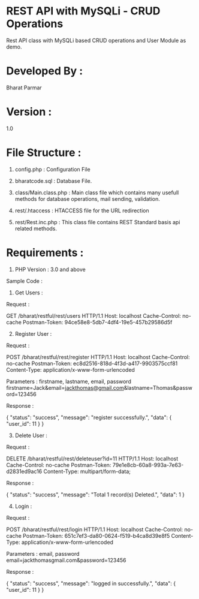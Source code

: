 # REST API with MySQLi - CRUD Operations
Rest API class with MySQLi based CRUD operations and User Module as demo.

# Developed By : 
Bharat Parmar

# Version : 
1.0

# File Structure :
1) config.php  : Configuration File 

2) bharatcode.sql : Database File.

3) class/Main.class.php : Main class file which contains many usefull methods for database operations, mail sending, validation.

4) rest/.htaccess : HTACCESS file for the URL redirection

5) rest/Rest.inc.php : This class file contains REST Standard basis api related methods.


# Requirements : 
1) PHP Version : 3.0 and above


Sample  Code :

1) Get Users :

Request : 

GET /bharat/restful/rest/users HTTP/1.1
Host: localhost
Cache-Control: no-cache
Postman-Token: 94ce58e8-5db7-4df4-19e5-457b29586d5f



2) Register User : 

Request : 

POST /bharat/restful/rest/register HTTP/1.1
Host: localhost
Cache-Control: no-cache
Postman-Token: ec8d2516-818d-4f3d-a417-9903575ccf81
Content-Type: application/x-www-form-urlencoded

Parameters : firstname, lastname, email, password
firstname=Jack&email=jackthomas@gmail.com&lastname=Thomas&password=123456

Response : 

{
  "status": "success",
  "message": "register successfully.",
  "data": {
    "user_id": 11
  }
}

3) Delete User :

Request : 

DELETE /bharat/restful/rest/deleteuser?id=11 HTTP/1.1
Host: localhost
Cache-Control: no-cache
Postman-Token: 79e1e8cb-60a8-993a-7e63-d2831ed9ac16
Content-Type: multipart/form-data;

Response : 

{
  "status": "success",
  "message": "Total 1 record(s) Deleted.",
  "data": 1
}

4) Login :

Request : 

POST /bharat/restful/rest/login HTTP/1.1
Host: localhost
Cache-Control: no-cache
Postman-Token: 651c7ef3-da80-0624-f519-b4ca8d39e8f5
Content-Type: application/x-www-form-urlencoded

Parameters : email, password
email=jackthomasgmail.com&password=123456

Response :

{
  "status": "success",
  "message": "logged in successfully.",
  "data": {
    "user_id": 11
  }
}
